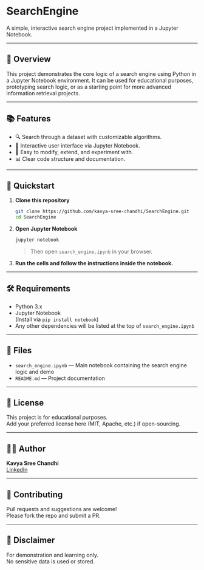 # SearchEngine

A simple, interactive search engine project implemented in a Jupyter Notebook.

---

## 🚀 Overview

This project demonstrates the core logic of a search engine using Python in a Jupyter Notebook environment. It can be used for educational purposes, prototyping search logic, or as a starting point for more advanced information retrieval projects.

---

## 📚 Features

- 🔍 Search through a dataset with customizable algorithms.
- 📓 Interactive user interface via Jupyter Notebook.
- 🧩 Easy to modify, extend, and experiment with.
- 📊 Clear code structure and documentation.

---

## 🏁 Quickstart

1. **Clone this repository**
    ```bash
    git clone https://github.com/kavya-sree-chandhi/SearchEngine.git
    cd SearchEngine
    ```

2. **Open Jupyter Notebook**
    ```bash
    jupyter notebook
    ```
    > Then open `search_engine.ipynb` in your browser.

3. **Run the cells and follow the instructions inside the notebook.**

---

## 🛠️ Requirements

- Python 3.x
- Jupyter Notebook  
  (Install via `pip install notebook`)
- Any other dependencies will be listed at the top of `search_engine.ipynb`

---

## 📂 Files

- `search_engine.ipynb` — Main notebook containing the search engine logic and demo
- `README.md` — Project documentation

---

## 📝 License

This project is for educational purposes.  
Add your preferred license here (MIT, Apache, etc.) if open-sourcing.

---

## 🙋‍♀️ Author

**Kavya Sree Chandhi**  
[LinkedIn](https://www.linkedin.com/in/chandhi-kavya-sree/)

---

## 🌟 Contributing

Pull requests and suggestions are welcome!  
Please fork the repo and submit a PR.

---

## 📢 Disclaimer

For demonstration and learning only.  
No sensitive data is used or stored.

